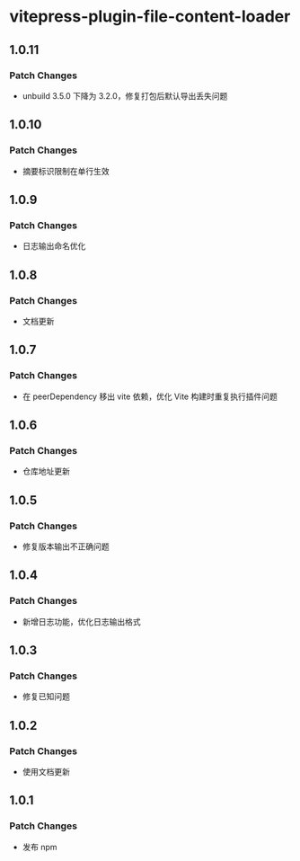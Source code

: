# vitepress-plugin-file-content-loader

## 1.0.11

### Patch Changes

- unbuild 3.5.0 下降为 3.2.0，修复打包后默认导出丢失问题

## 1.0.10

### Patch Changes

- 摘要标识限制在单行生效

## 1.0.9

### Patch Changes

- 日志输出命名优化

## 1.0.8

### Patch Changes

- 文档更新

## 1.0.7

### Patch Changes

- 在 peerDependency 移出 vite 依赖，优化 Vite 构建时重复执行插件问题

## 1.0.6

### Patch Changes

- 仓库地址更新

## 1.0.5

### Patch Changes

- 修复版本输出不正确问题

## 1.0.4

### Patch Changes

- 新增日志功能，优化日志输出格式

## 1.0.3

### Patch Changes

- 修复已知问题

## 1.0.2

### Patch Changes

- 使用文档更新

## 1.0.1

### Patch Changes

- 发布 npm
